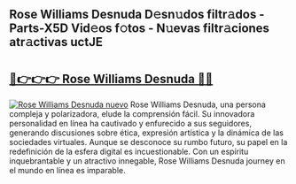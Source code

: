 ## Rose Williams Desnuda D𝚎sn𝚞dos filtr𝚊dos - Parts-X5D Vid𝚎os f𝚘tos - N𝚞evas filtr𝚊ciones atr𝚊ctivas uctJE

# <h2><a href="http://mb8xiek.tromn.icu/?c=Rose+Williams+Desnuda">🔗👉👉👉 Rose Williams Desnuda 🔗🔗</a></h2>

[![Rose Williams Desnuda nuevo](https://i.imgur.com/pEAQMta.gif)](http://mb8xiek.tromn.icu/?c=Rose+Williams+Desnuda)
Rose Williams Desnuda, una persona compleja y polarizadora, elude la comprensión fácil. Su innovadora personalidad en línea ha cautivado y enfurecido a sus seguidores, generando discusiones sobre ética, expresión artística y la dinámica de las sociedades virtuales. Aunque se desconoce su rumbo futuro, su papel en la redefinición de la esfera digital es incuestionable. Con un espíritu inquebrantable y un atractivo innegable, Rose Williams Desnuda journey en el mundo en línea es imparable.
